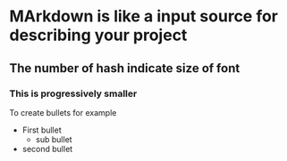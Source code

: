 # MArkdown is like a input source for describing your project

## The number of hash indicate size of font

### This is progressively smaller

To create bullets for example
+ First bullet
  - sub bullet
+ second bullet
